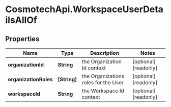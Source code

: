# CosmotechApi.WorkspaceUserDetailsAllOf

## Properties

Name | Type | Description | Notes
------------ | ------------- | ------------- | -------------
**organizationId** | **String** | the Organization Id context | [optional] [readonly] 
**organizationRoles** | **[String]** | the Organizations roles for the User | [optional] [readonly] 
**workspaceId** | **String** | the Workspace Id context | [optional] [readonly] 


